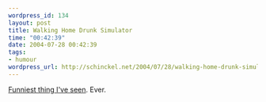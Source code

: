 ```yaml
--- 
wordpress_id: 134
layout: post
title: Walking Home Drunk Simulator
time: "00:42:39"
date: 2004-07-28 00:42:39
tags: 
- humour
wordpress_url: http://schinckel.net/2004/07/28/walking-home-drunk-simulator/
---
```

[Funniest thing I've seen][1]. Ever. 

   [1]: http://www.wagenschenke.ch/

